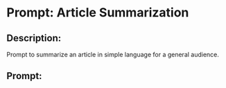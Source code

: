 # Prompt: Article Summarization

## Description:
Prompt to summarize an article in simple language for a general audience.

## Prompt:

